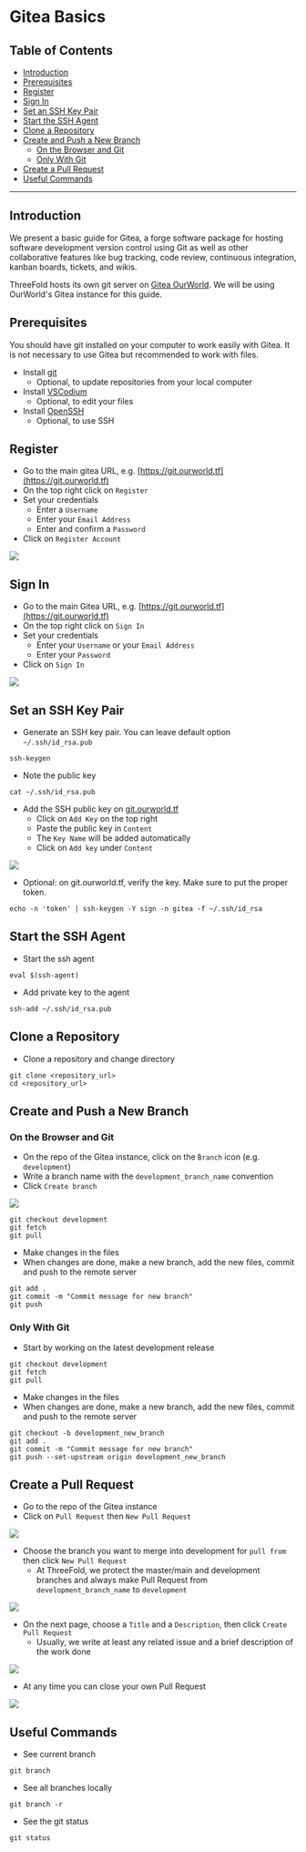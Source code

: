 <h1>Gitea Basics</h1>

<h2>Table of Contents</h2>

- [Introduction](#introduction)
- [Prerequisites](#prerequisites)
- [Register](#register)
- [Sign In](#sign-in)
- [Set an SSH Key Pair](#set-an-ssh-key-pair)
- [Start the SSH Agent](#start-the-ssh-agent)
- [Clone a Repository](#clone-a-repository)
- [Create and Push a New Branch](#create-and-push-a-new-branch)
  - [On the Browser and Git](#on-the-browser-and-git)
  - [Only With Git](#only-with-git)
- [Create a Pull Request](#create-a-pull-request)
- [Useful Commands](#useful-commands)

---

## Introduction

We present a basic guide for Gitea, a forge software package for hosting software development version control using Git as well as other collaborative features like bug tracking, code review, continuous integration, kanban boards, tickets, and wikis.

ThreeFold hosts its own git server on [Gitea OurWorld](https://git.ourworld.tf). We will be using OurWorld's Gitea instance for this guide.

## Prerequisites

You should have git installed on your computer to work easily with Gitea. It is not necessary to use Gitea but recommended to work with files.

- Install [git](./git_github_basics.md#install-git)
  - Optional, to update repositories from your local computer
- Install [VSCodium](./git_github_basics.md#vs-codium)
  - Optional, to edit your files
- Install [OpenSSH](../getstarted/ssh_guide/ssh_openssh.md)
  - Optional, to use SSH

## Register

- Go to the main gitea URL, e.g. [https://git.ourworld.tf](https://git.ourworld.tf)
- On the top right click on `Register`
- Set your credentials
  - Enter a `Username`
  - Enter your `Email Address`
  - Enter and confirm a `Password`
- Click on `Register Account`

![](./img/gitea_register.png)

## Sign In

- Go to the main Gitea URL, e.g. [https://git.ourworld.tf](https://git.ourworld.tf)
- On the top right click on `Sign In`
- Set your credentials
  - Enter your `Username` or your `Email Address`
  - Enter your `Password`
- Click on `Sign In`

![](./img/gitea_sign_in.png)

## Set an SSH Key Pair

- Generate an SSH key pair. You can leave default option `~/.ssh/id_rsa.pub`
```
ssh-keygen
```
- Note the public key
```
cat ~/.ssh/id_rsa.pub
```
- Add the SSH public key on [git.ourworld.tf](https://git.ourworld.tf/user/settings/keys)
  - Click on `Add Key` on the top right
  - Paste the public key in `Content`
  - The `Key Name` will be added automatically
  - Click on `Add key` under `Content`

![](./img/gitea_ssh_key.png)

- Optional: on git.ourworld.tf, verify the key. Make sure to put the proper token.
```
echo -n 'token' | ssh-keygen -Y sign -n gitea -f ~/.ssh/id_rsa
```

## Start the SSH Agent

- Start the ssh agent
```
eval $(ssh-agent)
```
- Add private key to the agent
```
ssh-add ~/.ssh/id_rsa.pub
```

## Clone a Repository

- Clone a repository and change directory
```
git clone <repository_url>
cd <repository_url>
```

## Create and Push a New Branch

### On the Browser and Git

- On the repo of the Gitea instance, click on the ̀`Branch` icon (e.g. `development`)
- Write a branch name with the `development_branch_name` convention
- Click `Create branch`

![](./img/gitea_new_branch.png)

```
git checkout development
git fetch
git pull
```
- Make changes in the files
- When changes are done, make a new branch, add the new files, commit and push to the remote server
```
git add .
git commit -m "Commit message for new branch"
git push
```

### Only With Git

- Start by working on the latest development release
```
git checkout development
git fetch
git pull
```
- Make changes in the files
- When changes are done, make a new branch, add the new files, commit and push to the remote server
```
git checkout -b development_new_branch
git add .
git commit -m "Commit message for new branch"
git push --set-upstream origin development_new_branch
```

## Create a Pull Request

- Go to the repo of the Gitea instance
- Click on `Pull Request` then `New Pull Request`

![](./img/gitea_new_pr.png)

- Choose the branch you want to merge into development for `pull from` then click `New Pull Request`
  - At ThreeFold, we protect the master/main and development branches and always make Pull Request from `development_branch_name` to `development`

![](./img/gitea_pr_create.png)

- On the next page, choose a `Title` and a `Description`, then click `Create Pull Request`
  - Usually, we write at least any related issue and a brief description of the work done

![](./img/gitea_pr_title_description.png)

- At any time you can close your own Pull Request

![](./img/gitea_close_pr.png)

## Useful Commands

- See current branch
```
git branch
```
- See all branches locally
```
git branch -r
```
- See the git status
```
git status
```